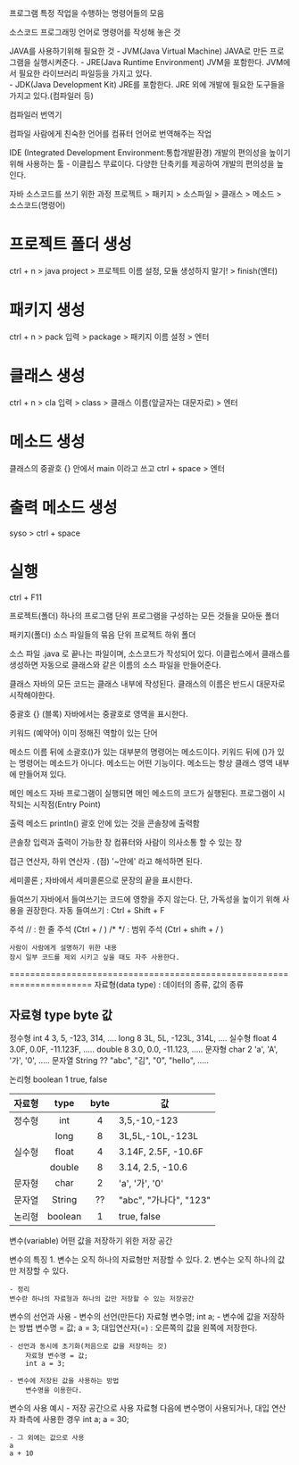 프로그램
	특정 작업을 수행하는 명령어들의 모음

소스코드
	프로그래밍 언어로 명령어를 작성해 놓은 것

JAVA를 사용하기위해 필요한 것
	- JVM(Java Virtual Machine)
	JAVA로 만든 프로그램을 실행시켜준다.
	- JRE(Java Runtime Environment)
	JVM을 포함한다.
	JVM에서 필요한 라이브러리 파일등을 가지고 있다.	
	- JDK(Java Development Kit)
	JRE를 포함한다.
	JRE 외에 개발에 필요한 도구들을 가지고 있다.(컴파일러 등)

컴파일러
	번역기

컴파일
	사람에게 친숙한 언어를 컴퓨터 언어로 번역해주는 작업

IDE (Integrated Development Environment:통합개발환경)
	개발의 편의성을 높이기 위해 사용하는 툴
	- 이클립스
	무료이다. 다양한 단축키를 제공하여 개발의 편의성을 높인다.

자바 소스코드를 쓰기 위한 과정
	프로젝트 > 패키지 > 소스파일 > 클래스 > 메소드 > 소스코드(명령어)


# 프로젝트 폴더 생성
ctrl + n > java project > 프로젝트 이름 설정, 모듈 생성하지 말기! > finish(엔터)

# 패키지 생성
ctrl + n > pack 입력 > package > 패키지 이름 설정 > 엔터

# 클래스 생성
ctrl + n > cla 입력 > class > 클래스 이름(앞글자는 대문자로) > 엔터

# 메소드 생성
클래스의 중괄호 {} 안에서 main 이라고 쓰고 ctrl + space > 엔터

# 출력 메소드 생성
syso > ctrl + space

# 실행
ctrl + F11

프로젝트(폴더)
	하나의 프로그램 단위
	프로그램을 구성하는 모든 것들을 모아둔 폴더

패키지(폴더)
	소스 파일들의 묶음 단위
	프로젝트 하위 폴더

소스 파일
	.java 로 끝나는 파일이며, 소스코드가 작성되어 있다.
	이클립스에서 클래스를 생성하면 자동으로 클래스와 같은 이름의 소스 파일을 만들어준다.

클래스
	자바의 모든 코드는 클래스 내부에 작성된다.
	클래스의 이름은 반드시 대문자로 시작해야한다.

중괄호 {} (블록)
	자바에서는 중괄호로 영역을 표시한다.

키워드 (예약어)
	이미 정해진 역할이 있는 단어

메소드
	이름 뒤에 소괄호()가 있는 대부분의 명령어는 메소드이다.
	키워드 뒤에 ()가 있는 명령어는 메소드가 아니다.
	메소드는 어떤 기능이다.
	메소드는 항상 클래스 영역 내부에 만들어져 있다.

메인 메소드
	자바 프로그램이 실행되면 메인 메소드의 코드가 실행된다.
	프로그램이 시작되는 시작점(Entry Point)

출력 메소드
	println()
	괄호 안에 있는 것을 콘솔창에 출력함

콘솔창
	입력과 출력이 가능한 창
	컴퓨터와 사람이 의사소통 할 수 있는 창

접근 연산자, 하위 연산자
	. (점)
	'~안에' 라고 해석하면 된다.

세미콜론 ;
	자바에서 세미콜론으로 문장의 끝을 표시한다.

들여쓰기
	자바에서 들여쓰기는 코드에 영향을 주지 않는다.
	단, 가독성을 높이기 위해 사용을 권장한다.
	자동 들여쓰기 : Ctrl + Shift + F

주석
	// : 한 줄 주석 (Ctrl + / )
	/* */ : 범위 주석 (Ctrl + shift + / )

	사람이 사람에게 설명하기 위한 내용
	잠시 일부 코드를 제외 시키고 싶을 때도 자주 사용한다.	

======================================================================
자료형(data type) : 데이터의 종류, 값의 종류

자료형	type	byte	값
--------------------------------------
정수형	int	4	3, 5, -123, 314, ....
	long	8	3L, 5L, -123L, 314L, ....
실수형	float	4	3.0F, 0.0F, -11.123F, .....
	double	8	3.0, 0.0, -11.123, .....
문자형	char	2	'a', 'A', '가', '0', .....
문자열	String	??	"abc", "김", "0", "hello", .....

논리형	boolean 1	true, false

|자료형|type|byte|값|
|----|:---:|:---:|----|
|정수형|int|4|3,5,-10,-123|
||long|8|3L,5L,-10L,-123L|
|실수형|float|4|3.14F, 2.5F, -10.6F|
||double|8|3.14, 2.5, -10.6|
|문자형|char|2|'a', '가', '0'|
|문자열|String|??|"abc", "가나다", "123"|
|논리형|boolean|1|true, false|


변수(variable)
	어떤 값을 저장하기 위한 저장 공간

변수의 특징
	1. 변수는 오직 하나의 자료형만 저장할 수 있다.
	2. 변수는 오직 하나의 값만 저장할 수 있다.

	- 정리
	변수란 하나의 자료형과 하나의 값만 저장할 수 있는 저장공간

변수의 선언과 사용
	- 변수의 선언(만든다)
		자료형 변수명;
		int a;
	- 변수에 값을 저장하는 방법
		변수명 = 값;
		a = 3;
		대입연산자(=) : 오른쪽의 값을 왼쪽에 저장한다.
	
	- 선언과 동시에 초기화(처음으로 값을 저장하는 것)
		자료형 변수명 = 값;
		int a = 3;

	- 변수에 저장된 값을 사용하는 방법
		변수명을 이용한다.

변수의 사용 예시
	- 저장 공간으로 사용
	자료형 다음에 변수명이 사용되거나, 대입 연산자 좌측에 사용한 경우
	int a;
	a = 30; 

	- 그 외에는 값으로 사용
	a
	a + 10

